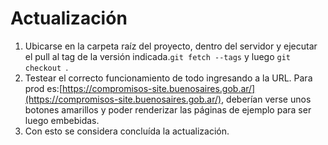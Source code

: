 # Actualización

1. Ubicarse en la carpeta raíz del proyecto, dentro del servidor y ejecutar el pull al tag de la versión indicada.`git fetch --tags` y luego `git checkout `.
2. Testear el correcto funcionamiento de todo ingresando a la URL. Para prod es:[https://compromisos-site.buenosaires.gob.ar/](https://compromisos-site.buenosaires.gob.ar/), deberían verse unos botones amarillos y poder renderizar las páginas de ejemplo para ser luego embebidas.
3. Con esto se considera concluída la actualización.
